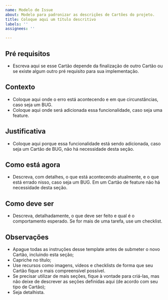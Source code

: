 ```yaml
---
name: Modelo de Issue
about: Modelo para padronizar as descrições de Cartões do projeto.
title: Coloque aqui um título descritivo
labels: ''
assignees: ''

---
```


## Pré requisitos

- Escreva aqui se esse Cartão depende da finalização de outro Cartão ou se existe algum outro pré requisito para sua implementação.

## Contexto

- Coloque aqui onde o erro está acontecendo e em que circunstâncias, caso seja um BUG.
- Coloque aqui onde será adicionada essa funcionalidade, caso seja uma feature.

## Justificativa

- Coloque aqui porque essa funcionalidade está sendo adicionada, caso seja um Cartão de BUG, não há necessidade desta seção.

## Como está agora

- Descreva, com detalhes, o que está acontecendo atualmente, e o que está errado nisso, caso seja um BUG. Em um Cartão de feature não há necessidade desta seção.

## Como deve ser

- Descreva, detalhadamente, o que deve ser feito e qual é o comportamento esperado. Se for mais de uma tarefa, use um checklist.

## Observações
- Apague todas as instruções desse template antes de submeter o novo Cartão, incluindo esta seção;
- Capriche no título;
- Use recursos como imagens, vídeos e checklists de forma que seu Cartão fique o mais compreensível possível.
- Se precisar utilizar de mais seções, fique à vontade para criá-las, mas não deixe de descrever as seções definidas aqui (de acordo com seu tipo de Cartão);
- Seja detalhista.
